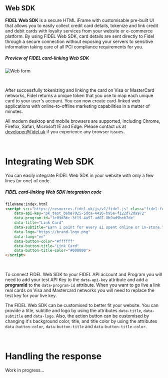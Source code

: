 ## Web SDK
**FIDEL Web SDK** is a secure HTML iFrame with customisable pre-built UI that allows you to easily collect credit card details, tokenize and link credit and debit cards with loyalty services from your website or e-commerce platform. By using FIDEL Web SDK, card details are sent directly to Fidel through a secure connection without exposing your servers to sensitive information taking care of all PCI compliance requirements for you.

<h5>Preview of FIDEL card-linking Web SDK</h5>

![Web form](https://docs.fidel.uk/assets/images/web-form.png "Web form")

<br/>

After successfully tokenizing and linking the card on Visa or MasterCard networks, Fidel returns a unique token that you use to map each unique card to your user's account. You can now create card-linked web applications with online-to-offline marketing capabilities in a matter of minutes.

All modern desktop and mobile browsers are supported, including Chrome, Firefox, Safari, Microsoft IE and Edge. Please contact us at [developer@fidel.uk](mailto:developer@fidel.uk) if you experience any browser issues.

<br/>

# Integrating Web SDK
You can easily integrate FIDEL Web SDK in your website with only a few lines (or one) of code.

<h5>FIDEL card-linking Web SDK integration code</h5>

```html
fileName:index.html
<script src="https://resources.fidel.uk/js/v1/fidel.js" class="fidel-form"
    data-api-key="pk_test_b6be7025-5dca-4426-b95a-f122d72da972"
    data-program-id="1e09d8bc-3f19-4a57-ad87-8b9ad9beb7de"
    data-title="Link Card"
    data-subtitle="Earn 1 point for every £1 spent online or in-store."
    data-logo="https://brand-logo.png"
    data-lang="en"
    data-button-color="#ffffff"
    data-button-title="Link Card"
    data-button-title-color="#000000">
</script>
```
<br/>



To connect FIDEL Web SDK to your FIDEL API account and Program you will need to add your test API Key to the `data-api-key` attribute and add a **programId** to the `data-program-id` attribute. When you want to go live a link real cards on Visa and Mastercard networks you will need to replace the test key for your live key.

The FIDEL Web SDK can be customised to better fit your website. You can provide a title, subtitle and logo by using the attributes `data-title`, `data-subtitle` and `data-logo`. Also, the action button can be customised by changing it's background color, title, and title color by using the attributes `data-button-color`, `data-button-title` and `data-button-title-color`.

<br/>

# Handling the response
Work in progress...
